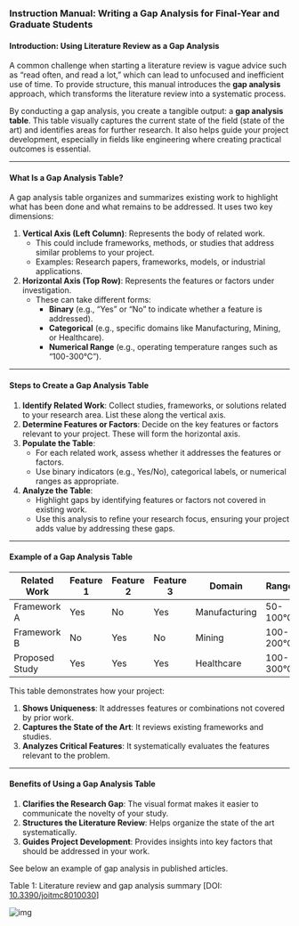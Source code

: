 

### Instruction Manual: Writing a Gap Analysis for Final-Year and Graduate Students

#### **Introduction: Using Literature Review as a Gap Analysis**

A common challenge when starting a literature review is vague advice such as “read often, and read a lot,” which can lead to unfocused and inefficient use of time. To provide structure, this manual introduces the **gap analysis** approach, which transforms the literature review into a systematic process.

By conducting a gap analysis, you create a tangible output: a **gap analysis table**. This table visually captures the current state of the field (state of the art) and identifies areas for further research. It also helps guide your project development, especially in fields like engineering where creating practical outcomes is essential.

------

#### **What Is a Gap Analysis Table?**

A gap analysis table organizes and summarizes existing work to highlight what has been done and what remains to be addressed. It uses two key dimensions:

1. **Vertical Axis (Left Column)**: Represents the body of related work.
   - This could include frameworks, methods, or studies that address similar problems to your project.
   - Examples: Research papers, frameworks, models, or industrial applications.
2. **Horizontal Axis (Top Row)**: Represents the features or factors under investigation.
   - These can take different forms:
     - **Binary** (e.g., “Yes” or “No” to indicate whether a feature is addressed).
     - **Categorical** (e.g., specific domains like Manufacturing, Mining, or Healthcare).
     - **Numerical Range** (e.g., operating temperature ranges such as “100-300°C”).

------

#### **Steps to Create a Gap Analysis Table**

1. **Identify Related Work**:
   Collect studies, frameworks, or solutions related to your research area. List these along the vertical axis.
2. **Determine Features or Factors**:
   Decide on the key features or factors relevant to your project. These will form the horizontal axis.
3. **Populate the Table**:
   - For each related work, assess whether it addresses the features or factors.
   - Use binary indicators (e.g., Yes/No), categorical labels, or numerical ranges as appropriate.
4. **Analyze the Table**:
   - Highlight gaps by identifying features or factors not covered in existing work.
   - Use this analysis to refine your research focus, ensuring your project adds value by addressing these gaps.

------

#### **Example of a Gap Analysis Table**

| **Related Work** | **Feature 1** | **Feature 2** | **Feature 3** | **Domain**    | **Range** |
| ---------------- | ------------- | ------------- | ------------- | ------------- | --------- |
| Framework A      | Yes           | No            | Yes           | Manufacturing | 50-100°C  |
| Framework B      | No            | Yes           | No            | Mining        | 100-200°C |
| Proposed Study   | Yes           | Yes           | Yes           | Healthcare    | 100-300°C |

This table demonstrates how your project:

1. **Shows Uniqueness**: It addresses features or combinations not covered by prior work.
2. **Captures the State of the Art**: It reviews existing frameworks and studies.
3. **Analyzes Critical Features**: It systematically evaluates the features relevant to the problem.

------

#### **Benefits of Using a Gap Analysis Table**

1. **Clarifies the Research Gap**: The visual format makes it easier to communicate the novelty of your study.
2. **Structures the Literature Review**: Helps organize the state of the art systematically.
3. **Guides Project Development**: Provides insights into key factors that should be addressed in your work.

 

See below an example of gap analysis in published articles.

Table 1: Literature review and gap analysis summary [DOI: [10.3390/joitmc8010030](http://dx.doi.org/10.3390/joitmc8010030)]

![img](file:///C:/Users/steed/AppData/Local/Temp/lu11516dh8xt5.tmp/lu11516dh8xt9_tmp_7185466029a2a29d.png) 
